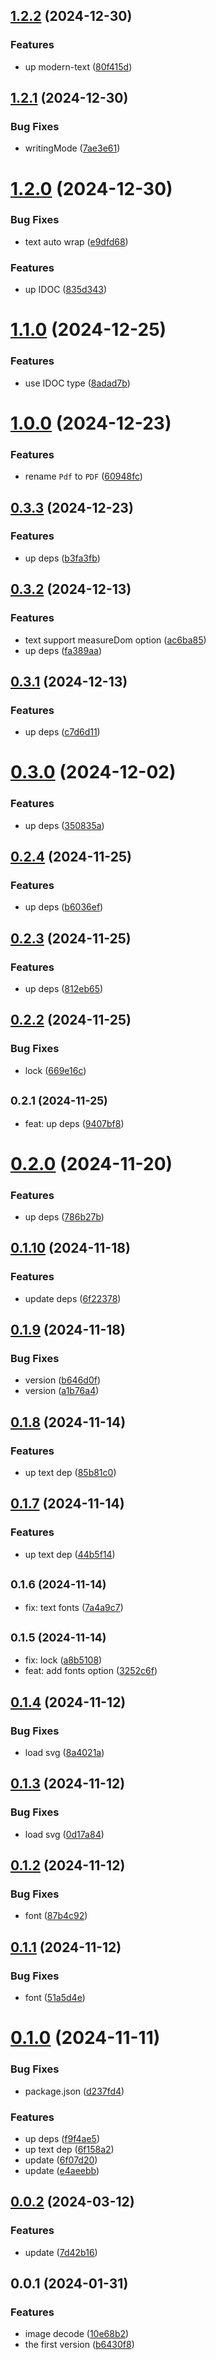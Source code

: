 ## [1.2.2](https://github.com/qq15725/modern-pdf/compare/v1.2.1...v1.2.2) (2024-12-30)


### Features

* up modern-text ([80f415d](https://github.com/qq15725/modern-pdf/commit/80f415dc276d0fd2b7708d6967943603f4a03789))



## [1.2.1](https://github.com/qq15725/modern-pdf/compare/v1.2.0...v1.2.1) (2024-12-30)


### Bug Fixes

* writingMode ([7ae3e61](https://github.com/qq15725/modern-pdf/commit/7ae3e61a2ee2b3125372614e4a58f491cd98d8fe))



# [1.2.0](https://github.com/qq15725/modern-pdf/compare/v1.1.0...v1.2.0) (2024-12-30)


### Bug Fixes

* text auto wrap ([e9dfd68](https://github.com/qq15725/modern-pdf/commit/e9dfd68c3b15dbfd066a73fc058eb653b2b73acb))


### Features

* up IDOC ([835d343](https://github.com/qq15725/modern-pdf/commit/835d3435094e8e5f47d5d33d22f3c999e2546f75))



# [1.1.0](https://github.com/qq15725/modern-pdf/compare/v1.0.0...v1.1.0) (2024-12-25)


### Features

* use IDOC type ([8adad7b](https://github.com/qq15725/modern-pdf/commit/8adad7b63218340b6b3396dd17b34f8e8eef9643))



# [1.0.0](https://github.com/qq15725/modern-pdf/compare/v0.3.3...v1.0.0) (2024-12-23)


### Features

* rename `Pdf` to `PDF` ([60948fc](https://github.com/qq15725/modern-pdf/commit/60948fcde6cff9514ea0c94a044201228c53b194))



## [0.3.3](https://github.com/qq15725/modern-pdf/compare/v0.3.2...v0.3.3) (2024-12-23)


### Features

* up deps ([b3fa3fb](https://github.com/qq15725/modern-pdf/commit/b3fa3fb36a44ef2a6fa2998596e44c3b8d7ec174))



## [0.3.2](https://github.com/qq15725/modern-pdf/compare/v0.3.1...v0.3.2) (2024-12-13)


### Features

* text support  measureDom option ([ac6ba85](https://github.com/qq15725/modern-pdf/commit/ac6ba8552ceca039342bf534a5bb141486dffd2a))
* up deps ([fa389aa](https://github.com/qq15725/modern-pdf/commit/fa389aa93bbdfc5941da8be979041e184f8daa5e))



## [0.3.1](https://github.com/qq15725/modern-pdf/compare/v0.3.0...v0.3.1) (2024-12-13)


### Features

* up deps ([c7d6d11](https://github.com/qq15725/modern-pdf/commit/c7d6d1186e16d5b351851324d2e5bdb158f279c6))



# [0.3.0](https://github.com/qq15725/modern-pdf/compare/v0.2.4...v0.3.0) (2024-12-02)


### Features

* up deps ([350835a](https://github.com/qq15725/modern-pdf/commit/350835a7f710e2bf1de5be41fc36fd44bf031990))



## [0.2.4](https://github.com/qq15725/modern-pdf/compare/v0.2.3...v0.2.4) (2024-11-25)


### Features

* up deps ([b6036ef](https://github.com/qq15725/modern-pdf/commit/b6036ef5d6ee1f0e49be4f3b42381f357e1b6fc0))



## [0.2.3](https://github.com/qq15725/modern-pdf/compare/v0.2.2...v0.2.3) (2024-11-25)


### Features

* up deps ([812eb65](https://github.com/qq15725/modern-pdf/commit/812eb650b9e9caf7fa9ebcdb40603627c3b9296b))



## [0.2.2](https://github.com/qq15725/modern-pdf/compare/v0.2.1...v0.2.2) (2024-11-25)


### Bug Fixes

* lock ([669e16c](https://github.com/qq15725/modern-pdf/commit/669e16c11a5b68a87e4ce69f22059a9c7c0baeba))



## <small>0.2.1 (2024-11-25)</small>

* feat: up deps ([9407bf8](https://github.com/qq15725/modern-pdf/commit/9407bf8))



# [0.2.0](https://github.com/qq15725/modern-pdf/compare/v0.1.10...v0.2.0) (2024-11-20)


### Features

* up deps ([786b27b](https://github.com/qq15725/modern-pdf/commit/786b27b681bd215b280d7f4888ae6f26864cbc92))



## [0.1.10](https://github.com/qq15725/modern-pdf/compare/v0.1.9...v0.1.10) (2024-11-18)


### Features

* update deps ([6f22378](https://github.com/qq15725/modern-pdf/commit/6f22378ca342631a0146f7a9e60ca6045e125e5b))



## [0.1.9](https://github.com/qq15725/modern-pdf/compare/v0.1.8...v0.1.9) (2024-11-18)


### Bug Fixes

* version ([b646d0f](https://github.com/qq15725/modern-pdf/commit/b646d0f0d2bf1d7bc3de65194f61eb7fbc034b51))
* version ([a1b76a4](https://github.com/qq15725/modern-pdf/commit/a1b76a47b6dffee6a74d5a263f5b96f8505c57b9))



## [0.1.8](https://github.com/qq15725/modern-pdf/compare/v0.1.7...v0.1.8) (2024-11-14)


### Features

* up text dep ([85b81c0](https://github.com/qq15725/modern-pdf/commit/85b81c07809e8064c64d00cee0a5b15d200cbe9c))



## [0.1.7](https://github.com/qq15725/modern-pdf/compare/v0.1.6...v0.1.7) (2024-11-14)


### Features

* up text dep ([44b5f14](https://github.com/qq15725/modern-pdf/commit/44b5f146a8bfea08b50be5035933f1b4a02ddcf9))



## <small>0.1.6 (2024-11-14)</small>

* fix: text fonts ([7a4a9c7](https://github.com/qq15725/modern-pdf/commit/7a4a9c7))



## <small>0.1.5 (2024-11-14)</small>

* fix: lock ([a8b5108](https://github.com/qq15725/modern-pdf/commit/a8b5108))
* feat: add fonts option ([3252c6f](https://github.com/qq15725/modern-pdf/commit/3252c6f))



## [0.1.4](https://github.com/qq15725/modern-pdf/compare/v0.1.3...v0.1.4) (2024-11-12)


### Bug Fixes

* load svg ([8a4021a](https://github.com/qq15725/modern-pdf/commit/8a4021a03ec0a12e1013074ce61461c6d4a9a030))



## [0.1.3](https://github.com/qq15725/modern-pdf/compare/v0.1.2...v0.1.3) (2024-11-12)


### Bug Fixes

* load svg ([0d17a84](https://github.com/qq15725/modern-pdf/commit/0d17a84ce5b33386ec91e72d88b91d4435ce8c83))



## [0.1.2](https://github.com/qq15725/modern-pdf/compare/v0.1.1...v0.1.2) (2024-11-12)


### Bug Fixes

* font ([87b4c92](https://github.com/qq15725/modern-pdf/commit/87b4c92467ddfbbd5ecdbe8e0f476b288b265a62))



## [0.1.1](https://github.com/qq15725/modern-pdf/compare/v0.1.0...v0.1.1) (2024-11-12)


### Bug Fixes

* font ([51a5d4e](https://github.com/qq15725/modern-pdf/commit/51a5d4e38fc056d4a0691d45c182ca57d332f59c))



# [0.1.0](https://github.com/qq15725/modern-pdf/compare/v0.0.2...v0.1.0) (2024-11-11)


### Bug Fixes

* package.json ([d237fd4](https://github.com/qq15725/modern-pdf/commit/d237fd4742db1933bab371cccb5ad3ce04dab9ea))


### Features

* up deps ([f9f4ae5](https://github.com/qq15725/modern-pdf/commit/f9f4ae57d6a7275198aa0a01f23b622b1f17dc27))
* up text dep ([6f158a2](https://github.com/qq15725/modern-pdf/commit/6f158a221fa56a63b66f0040cf0070e8163ae02c))
* update ([6f07d20](https://github.com/qq15725/modern-pdf/commit/6f07d20c1dcfb8d113852d54b3c991bd7347ad15))
* update ([e4aeebb](https://github.com/qq15725/modern-pdf/commit/e4aeebbcb050a942076b6eb6925d92c6137b66e3))



## [0.0.2](https://github.com/qq15725/modern-pdf/compare/v0.0.1...v0.0.2) (2024-03-12)


### Features

* update ([7d42b16](https://github.com/qq15725/modern-pdf/commit/7d42b16518e7dccc535c9926b32eae87549d36ab))



## 0.0.1 (2024-01-31)


### Features

* image decode ([10e68b2](https://github.com/qq15725/modern-pdf/commit/10e68b2962323c55fe5c82cb17f89f210b5868f7))
* the first version ([b6430f8](https://github.com/qq15725/modern-pdf/commit/b6430f83463349b64115ac511d7d26c91473a51c))



